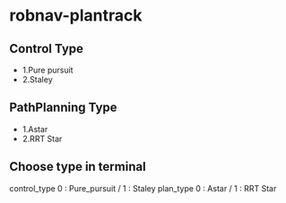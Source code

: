 # robnav-plantrack

## Control Type
* 1.Pure pursuit
* 2.Staley

## PathPlanning Type
* 1.Astar
* 2.RRT Star

## Choose type in terminal
  control_type
  0 : Pure_pursuit / 1 : Staley
  plan_type
  0 : Astar / 1 : RRT Star
